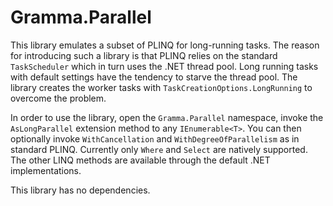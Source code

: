 # Gramma.Parallel
This library emulates a subset of PLINQ for long-running tasks. The reason for introducing such a library is that PLINQ relies on the standard `TaskScheduler` which in turn uses the .NET thread pool. Long running tasks with default settings have the tendency to starve the thread pool. The library creates the worker tasks with `TaskCreationOptions.LongRunning` to overcome the problem.

In order to use the library, open the `Gramma.Parallel` namespace, invoke the `AsLongParallel` extension method to any `IEnumerable<T>`. You can then optionally invoke `WithCancellation` and `WithDegreeOfParallelism` as in standard PLINQ. Currently only `Where` and `Select` are natively supported. The other LINQ methods are available through the default .NET implementations.

This library has no dependencies.
